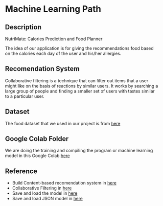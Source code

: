 # Machine Learning Path

## Description
NutriMate: Calories Prediction and Food Planner

The idea of our application is for giving the recommendations food based on the calories each day of the user and his/her allergies.

## Recomendation System
Collaborative filtering is a technique that can filter out items that a user might like on the basis of reactions by similar users. It works by searching a large group of people and finding a smaller set of users with tastes similar to a particular user.

## Dataset
The food dataset that we used in our project is from [here](https://github.com/NuSa-Nutrition-Scan/Food-Recommendation/tree/main/dataset)

## Google Colab Folder
We are doing the training and compiling the program or machine learning model in this Google Colab [here](https://drive.google.com/drive/folders/1vqWzNdNbdt7yoywIbXzPXS6ZmPTaV_6P?usp=sharing)

## Reference
* Build Content-based recomendation system in [here](https://www.kdnuggets.com/2020/07/building-content-based-book-recommendation-engine.html)
* Collaborative Filtering in [here](https://gilberttanner.com/blog/building-a-book-recommendation-system-usingkeras)
* Save and load the model in [here](https://www.tensorflow.org/tutorials/keras/save_and_load)
* Save and load JSON model in [here](https://www.tensorflow.org/js/guide/save_load)